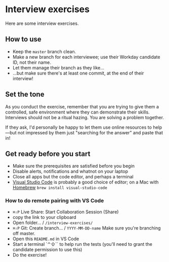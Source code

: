 # Interview exercises

Here are some interview exercises.

## How to use

* Keep the `master` branch clean.
* Make a new branch for each interviewee; use their Workday candidate ID, not their name.
* Let them manage their branch as they like…
* …but make sure there's at least one commit, at the end of their interview!

## Set the tone

As you conduct the exercise, remember that you are trying to give them a controlled, safe environment where they can demonstrate their skills. Interviews should not be a ritual hazing. You are solving a problem together.

If they ask, I'd personally be happy to let them use online resources to help—but not impressed by them just "searching for the answer" and paste that in!

## Get ready before you start

* Make sure the prerequisites are satisfied before you begin
* Disable alerts, notifications and whatnot on your laptop
* Close all apps but the code editor, and perhaps a terminal
* [Visual Studio Code](https://code.visualstudio.com/download) is probably a good choice of editor; on a Mac with [Homebrew](https://brew.sh) `brew install visual-studio-code`

### How to do remote pairing with VS Code

* `⌘⇧P` Live Share: Start Collaboration Session (Share)
* copy the link to your clipboard
* Open folder… / `/interview-exercises/`
* `⌘⇧P` Git: Create branch… / `YYYY-MM-DD-name`
 Make sure you're branching off master.
* Open this `README.md` in VS Code
* Start a terminal `⌃⇧`` to help run the tests (you'll need to grant the candidate permission to use this)
* Do the exercise!
